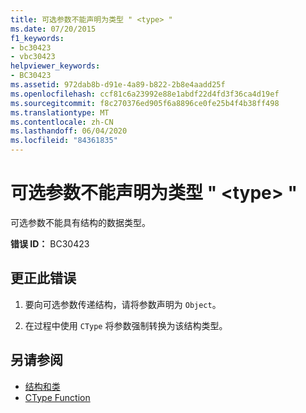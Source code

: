 ```yaml
---
title: 可选参数不能声明为类型 " <type> "
ms.date: 07/20/2015
f1_keywords:
- bc30423
- vbc30423
helpviewer_keywords:
- BC30423
ms.assetid: 972dab8b-d91e-4a89-b822-2b8e4aadd25f
ms.openlocfilehash: ccf81c6a23992e88e1abdf22d4fd3f36ca4d19ef
ms.sourcegitcommit: f8c270376ed905f6a8896ce0fe25b4f4b38ff498
ms.translationtype: MT
ms.contentlocale: zh-CN
ms.lasthandoff: 06/04/2020
ms.locfileid: "84361835"
---
```

# <a name="optional-parameters-cannot-be-declared-as-the-type-type"></a>可选参数不能声明为类型 " \<type> "
可选参数不能具有结构的数据类型。  
  
 **错误 ID：** BC30423  
  
## <a name="to-correct-this-error"></a>更正此错误  
  
1. 要向可选参数传递结构，请将参数声明为 `Object`。  
  
2. 在过程中使用 `CType` 将参数强制转换为该结构类型。  
  
## <a name="see-also"></a>另请参阅

- [结构和类](../programming-guide/language-features/data-types/structures-and-classes.md)
- [CType Function](../language-reference/functions/ctype-function.md)
